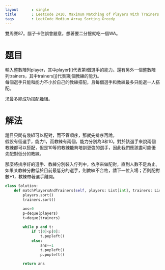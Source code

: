 ```yaml
--- 
layout      : single
title       : LeetCode 2410. Maximum Matching of Players With Trainers
tags        : LeetCode Medium Array Sorting Greedy
---
```

雙周賽87。腦子卡住誤會題意，想著要二分搜就吃一個WA。  

# 題目
輸入整數陣列player，其中player[i]代表第i個選手的能力。還有另外一個整數陣列trainers，其中trainers[j]代表第j個教練的能力。  
每個選手只能和能力不小於自己的教練搭配，且每個選手和教練最多只能選一人搭配。  

求最多能成功搭配幾組。  

# 解法
題目只問有幾組可以配對，而不管順序，那就先排序再說。  
假設有個選手，能力1，而教練有兩個，能力分別為3和10。對於該選手來說兩個教練都可以搭配，但是10等的教練能夠培訓更強的選手，因此我們應該盡可能優先配對低分的教練。  

那麼將排序好的選手、教練分別裝入佇列中，依序來做配對，直到人數不足為止。如果某教練分數低於目前最低分的選手，則教練不合格，請下一位入場；否則配對數+1，教練帶著選手離開。  

```python
class Solution:
    def matchPlayersAndTrainers(self, players: List[int], trainers: List[int]) -> int:
        players.sort()
        trainers.sort()

        ans=0
        p=deque(players)
        t=deque(trainers)
        
        while p and t:
            if t[0]<p[0]:
                t.popleft()
            else:
                ans+=1
                t.popleft()
                p.popleft()
            
        return ans
```

